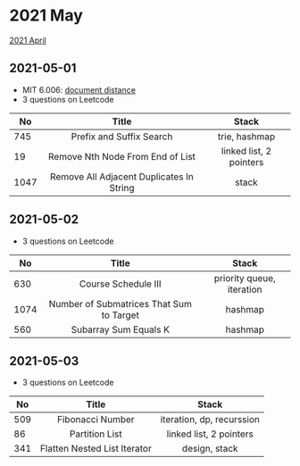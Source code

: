 # 2021 May

[2021 April](april.md)

## 2021-05-01

* MIT 6.006: [document distance](../../MIT_6.006/document-distance.md)
* 3 questions on Leetcode

| No   | Title                                     | Stack                   |
| ---- |:-----------------------------------------:| :---------------------: |
| 745  | Prefix and Suffix Search                  | trie, hashmap           |
| 19   | Remove Nth Node From End of List          | linked list, 2 pointers |
| 1047 | Remove All Adjacent Duplicates In String  | stack                   |

## 2021-05-02

* 3 questions on Leetcode

| No   | Title                                     | Stack                     |
| ---- |:-----------------------------------------:| :-----------------------: |
| 630  | Course Schedule III                       | priority queue, iteration |
| 1074 | Number of Submatrices That Sum to Target  | hashmap                   |
| 560  | Subarray Sum Equals K                     | hashmap                   |

## 2021-05-03

* 3 questions on Leetcode
 
| No   | Title                                     | Stack                     |
| ---- |:-----------------------------------------:| :-----------------------: |
| 509  | Fibonacci Number                          | iteration, dp, recurssion |
| 86   | Partition List                            | linked list, 2 pointers   |
| 341  | Flatten Nested List Iterator              | design, stack             |
